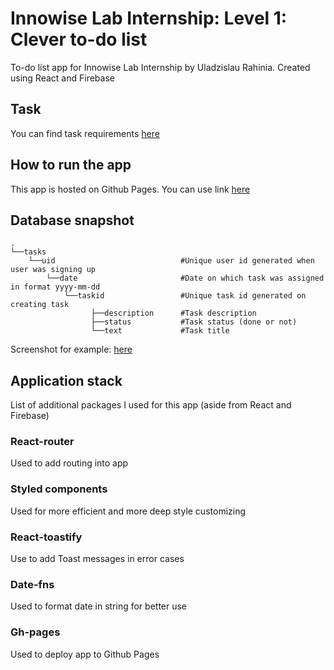 # Innowise Lab Internship: Level 1: Clever to-do list

To-do list app for Innowise Lab Internship by Uladzislau Rahinia. Created using React and Firebase

## Task

You can find task requirements [here](https://docs.google.com/document/d/1heFuihWrsw14bCpUdr6fla9ysqE6IrsobSMKAOpBiKA/edit)

## How to run the app

This app is hosted on Github Pages. You can use link [here](https://uladzislau-rahinia.github.io/Innowise-Practice-Level-1/)

## Database snapshot
    .
    └──tasks
        └──uid                            #Unique user id generated when user was signing up
            └──date                       #Date on which task was assigned in format yyyy-mm-dd
                └──taskid                 #Unique task id generated on creating task
                      ├──description      #Task description
                      ├──status           #Task status (done or not)
                      └──text             #Task title

Screenshot for example: [here](https://imgur.com/a/koZGhWf)

## Application stack

List of additional packages I used for this app (aside from React and Firebase)

### React-router

Used to add routing into app

### Styled components

Used for more efficient and more deep style customizing

### React-toastify

Use to add Toast messages in error cases

### Date-fns

Used to format date in string for better use

### Gh-pages

Used to deploy app to Github Pages

